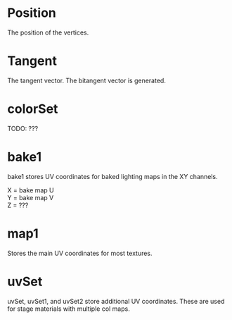 # Position
The position of the vertices.

# Tangent
The tangent vector. The bitangent vector is generated.

# colorSet
TODO: ???

# bake1
bake1 stores UV coordinates for baked lighting maps in the XY channels.

X = bake map U  
Y = bake map V  
Z = ???  

# map1
Stores the main UV coordinates for most textures.

# uvSet
uvSet, uvSet1, and uvSet2 store additional UV coordinates. These are used for stage materials with multiple col maps.
